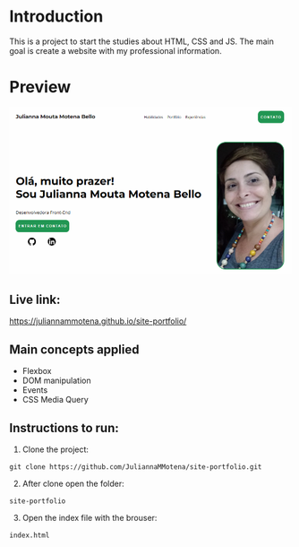 # Introduction

This is a project to start the studies about HTML, CSS and JS.
The main goal is create a website with my professional
information.

# Preview

<img src="https://github.com/JuliannaMMotena/site-portfolio/blob/main/Imagens/preview2.png" />

## Live link:

https://juliannammotena.github.io/site-portfolio/

## Main concepts applied

- Flexbox
- DOM manipulation
- Events
- CSS Media Query

## Instructions to run:

1. Clone the project:

```
git clone https://github.com/JuliannaMMotena/site-portfolio.git
```

2. After clone open the folder:

```
site-portfolio
```

3. Open the index file with the brouser:

```
index.html
```
